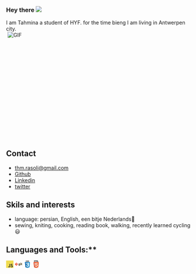 
### Hey there <img src="https://media.giphy.com/media/hvRJCLFzcasrR4ia7z/giphy.gif" width="25px">
I am Tahmina a student of HYF. for the time bieng I am living in Antwerpen city.
<img align="right" alt="GIF" src="https://github.com/abhisheknaiidu/abhisheknaiidu/blob/master/code.gif?raw=true" width="500" height="320" />

## Contact
* thm.rasoli@gmail.com
* [Github](http://www.github.com/tahminarasoli)
* [Linkedin](http://www.linkedin.com/in/tahmina-rasoli-thm)
* [twitter](https://twitter.com/thmrasoli)

## Skils and interests
* language: persian, English, een bitje Nederlands🙂
* sewing, kniting, cooking, reading book, walking, recently learned cycling 😃
 

## Languages and Tools:**  
<code><img height="20" src="https://raw.githubusercontent.com/github/explore/80688e429a7d4ef2fca1e82350fe8e3517d3494d/topics/javascript/javascript.png"></code>
<code><img height="20" src="https://raw.githubusercontent.com/github/explore/80688e429a7d4ef2fca1e82350fe8e3517d3494d/topics/git/git.png"></code>
<code><img height="20" src="https://raw.githubusercontent.com/github/explore/80688e429a7d4ef2fca1e82350fe8e3517d3494d/topics/css/css.png"></code>
<code><img height="20" src="https://raw.githubusercontent.com/github/explore/80688e429a7d4ef2fca1e82350fe8e3517d3494d/topics/html/html.png"></code>



